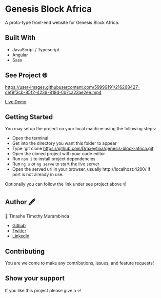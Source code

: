 # Genesis Block Africa
A proto-type front-end website for Genesis Block Africa.

## Built With
- JavaScript / Typescript
- Angular
- Sass

## See Project 🌐

https://user-images.githubusercontent.com/59999191/216268427-cef9f3cb-85f2-4239-819d-0b7ca23ae2ee.mp4

<a href="https://draxeytina.github.io/genesis-africa-block" target="_blank" rel="noreferrer noopener">Live Demo</a>


## Getting Started
You may setup the project on your local machine using the following steps:

- Open the terminal
- Get into the directory you want this folder to appear
- Type 'git clone https://github.com/Draxeytina/genesis-block-africa.git'
- Open the cloned project with your code editor
- Run `npm i` to install project dependencies
- Run `ng s` or `ng serve` to start the live server
- Open the served url in your browser, usually http://localhost:4200/ if port is not already in use.

Optionally you can follow the link under see project above ☝️

## Author 🖋️
👤 Tinashe Timothy Murambinda
* <a href="https://github.com/Draxeytina/" target="_blank">Github</a>
* <a href="https://twitter.com/tinamura2" target="_blank">Twitter</a>
* <a href="https://www.linkedin.com/in/timothy-tinashe-murambinda/" target="_blank">LinkedIn</a>

## Contributing
You are welcome to make any contributions, issues, and feature requests!

## Show your support
If you like this project please give a ⭐️!
